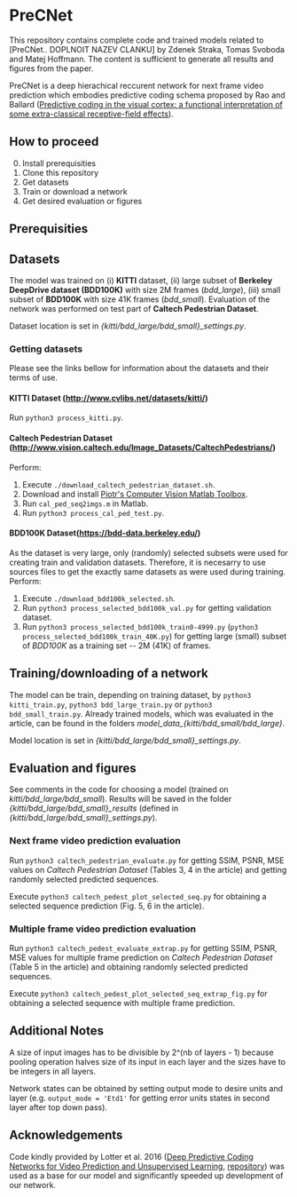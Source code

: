 # PreCNet

This repository contains complete code and trained models related to [PreCNet.. DOPLNOIT NAZEV CLANKU] by Zdenek Straka, Tomas Svoboda and Matej Hoffmann. The content is sufficient to generate all results and figures from the paper.

PreCNet is a deep hierachical reccurent network for next frame video prediction which embodies predictive coding schema proposed by Rao and Ballard ([Predictive coding in the visual cortex: a functional interpretation of some extra-classical receptive-field effects](https://www.nature.com/articles/nn0199_79)).

## How to proceed
0. Install prerequisities
1. Clone this repository
2. Get datasets
3. Train or download a network
4. Get desired evaluation or figures 

## Prerequisities


## Datasets
The model was trained on (i) **KITTI** dataset, (ii) large subset of **Berkeley DeepDrive dataset (BDD100K)** with size 2M frames (*bdd_large*), (iii) small subset of **BDD100K** with size 41K frames (*bdd_small*). Evaluation of the network was performed on test part of **Caltech Pedestrian Dataset**.

Dataset location is set in *{kitti/bdd_large/bdd_small}_settings.py*.


### Getting datasets
Please see the links bellow for information about the datasets and their terms of use.
#### KITTI Dataset (http://www.cvlibs.net/datasets/kitti/)
Run ```python3 process_kitti.py```.

#### Caltech Pedestrian Dataset (http://www.vision.caltech.edu/Image_Datasets/CaltechPedestrians/)
Perform: 
1) Execute ```./download_caltech_pedestrian_dataset.sh```.
2) Download and install [Piotr's Computer Vision Matlab Toolbox](https://pdollar.github.io/toolbox/).
3) Run ```cal_ped_seq2imgs.m``` in Matlab.
4) Run ```python3 process_cal_ped_test.py```.  

#### BDD100K Dataset(https://bdd-data.berkeley.edu/) 
As the dataset is very large, only (randomly) selected subsets were used for creating train and validation datasets. Therefore, it is necesarry to use sources files to get the exactly same datasets as were used during training.  
Perform:
1) Execute ```./download_bdd100k_selected.sh```.
2) Run ```python3 process_selected_bdd100k_val.py``` for getting validation dataset. 
2) Run ```python3 process_selected_bdd100k_train0-4999.py``` (```python3 process_selected_bdd100k_train_40K.py```) for getting large (small) subset of *BDD100K* as a training set -- 2M (41K) of frames.


## Training/downloading of a network
The model can be train, depending on training dataset, by ```python3 kitti_train.py```, ```python3 bdd_large_train.py``` or ```python3 bdd_small_train.py```. Already trained models, which was evaluated in the article, can be found in the folders *model_data_{kitti/bdd_small/bdd_large}*.

Model location is set in *{kitti/bdd_large/bdd_small}_settings.py*.  


## Evaluation and figures
See comments in the code for choosing a model (trained on *kitti/bdd_large/bdd_small*). Results will be saved in the folder *{kitti/bdd_large/bdd_small}_results* (defined in *{kitti/bdd_large/bdd_small}_settings.py*).

### Next frame video prediction evaluation

Run ```python3 caltech_pedestrian_evaluate.py``` for getting SSIM, PSNR, MSE values on *Caltech Pedestrian Dataset* (Tables 3, 4 in the article) and getting randomly selected predicted sequences. 

Execute ```python3 caltech_pedest_plot_selected_seq.py``` for obtaining a selected sequence prediction (Fig. 5, 6 in the article). 
 

### Multiple frame video prediction evaluation
Run ```python3 caltech_pedest_evaluate_extrap.py``` for getting SSIM, PSNR, MSE values for multiple frame prediction on *Caltech Pedestrian Dataset* (Table 5 in the article) and obtaining randomly selected predicted sequences.

Execute ```python3 caltech_pedest_plot_selected_seq_extrap_fig.py``` for obtaining a selected sequence with multiple frame prediction.



## Additional Notes
A size of input images has to be divisible by 2^(nb of layers - 1) because pooling operation halves size of its input in each layer and the sizes have to be integers in all layers.

Network states can be obtained by setting output mode to desire units and layer (e.g. ```output_mode = 'Etd1'``` for getting error units states in second layer after top down pass).


## Acknowledgements
Code kindly provided by Lotter et al. 2016 ([Deep Predictive Coding Networks for Video Prediction and Unsupervised Learning](https://arxiv.org/abs/1605.08104), [repository](https://github.com/coxlab/prednet)) was used as a base for our model and significantly speeded up development of our network. 







